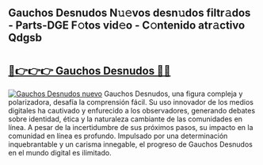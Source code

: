 ## Gauchos Desnudos N𝚞𝚎vos desn𝚞dos filtr𝚊dos - Parts-DGE F𝚘tos vid𝚎o - C𝚘ntenido atr𝚊ctivo Qdgsb

# <h2><a href="http://mb3s9d.tromn.icu/?c=Gauchos+Desnudos">🔗👉👉👉 Gauchos Desnudos 🔗🔗</a></h2>

[![Gauchos Desnudos nuevo](https://i.imgur.com/pEAQMta.gif)](http://mb3s9d.tromn.icu/?c=Gauchos+Desnudos)
Gauchos Desnudos, una figura compleja y polarizadora, desafía la comprensión fácil. Su uso innovador de los medios digitales ha cautivado y enfurecido a los observadores, generando debates sobre identidad, ética y la naturaleza cambiante de las comunidades en línea. A pesar de la incertidumbre de sus próximos pasos, su impacto en la comunidad en línea es profundo. Impulsado por una determinación inquebrantable y un carisma innegable, el progreso de Gauchos Desnudos en el mundo digital es ilimitado.
